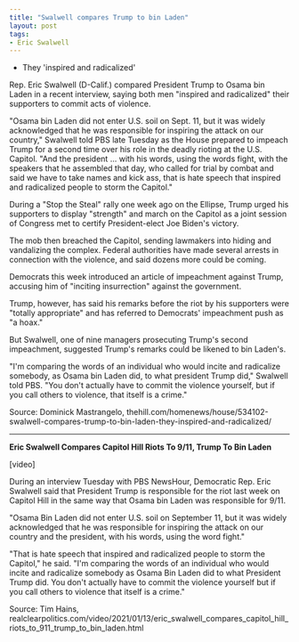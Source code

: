 ```yaml
---
title: "Swalwell compares Trump to bin Laden"
layout: post
tags:
- Eric Swalwell
---
```


- They 'inspired and radicalized'

Rep. Eric Swalwell (D-Calif.) compared President Trump to Osama bin Laden in a recent interview, saying both men "inspired and radicalized" their supporters to commit acts of violence. 

"Osama bin Laden did not enter U.S. soil on Sept. 11, but it was widely acknowledged that he was responsible for inspiring the attack on our country," Swalwell told PBS late Tuesday as the House prepared to impeach Trump for a second time over his role in the deadly rioting at the U.S. Capitol. "And the president ... with his words, using the words fight, with the speakers that he assembled that day, who called for trial by combat and said we have to take names and kick ass, that is hate speech that inspired and radicalized people to storm the Capitol."

During a "Stop the Steal" rally one week ago on the Ellipse, Trump urged his supporters to display "strength" and march on the Capitol as a joint session of Congress met to certify President-elect Joe Biden's victory. 

The mob then breached the Capitol, sending lawmakers into hiding and vandalizing the complex. Federal authorities have made several arrests in connection with the violence, and said dozens more could be coming. 

Democrats this week introduced an article of impeachment against Trump, accusing him of "inciting insurrection" against the government. 

Trump, however, has said his remarks before the riot by his supporters were "totally appropriate" and has referred to Democrats' impeachment push as "a hoax." 

But Swalwell, one of nine managers prosecuting Trump's second impeachment, suggested Trump's remarks could be likened to bin Laden's.  

"I'm comparing the words of an individual who would incite and radicalize somebody, as Osama bin Laden did, to what president Trump did," Swalwell told PBS. "You don't actually have to commit the violence yourself, but if you call others to violence, that itself is a crime."

Source: Dominick Mastrangelo, thehill.com/homenews/house/534102-swalwell-compares-trump-to-bin-laden-they-inspired-and-radicalized/

---

**Eric Swalwell Compares Capitol Hill Riots To 9/11, Trump To Bin Laden**

[video]

During an interview Tuesday with PBS NewsHour, Democratic Rep. Eric Swalwell said that President Trump is responsible for the riot last week on Capitol Hill in the same way that Osama bin Laden was responsible for 9/11.

"Osama Bin Laden did not enter U.S. soil on September 11, but it was widely acknowledged that he was responsible for inspiring the attack on our country and the president, with his words, using the word fight."


"That is hate speech that inspired and radicalized people to storm the Capitol," he said. "I'm comparing the words of an individual who would incite and radicalize somebody as Osama Bin Laden did to what President Trump did. You don't actually have to commit the violence yourself but if you call others to violence that itself is a crime."

Source: Tim Hains, realclearpolitics.com/video/2021/01/13/eric_swalwell_compares_capitol_hill_riots_to_911_trump_to_bin_laden.html

